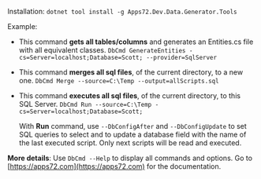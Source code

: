 ﻿Installation: 
`dotnet tool install -g Apps72.Dev.Data.Generator.Tools`

Example: 

- This command **gets all tables/columns** and generates an Entities.cs file with all equivalent classes.
`DbCmd GenerateEntities -cs=Server=localhost;Database=Scott; --provider=SqlServer`

- This command **merges all sql files**, of the current directory, to a new one.
`DbCmd Merge --source=C:\Temp --output=allScripts.sql`

- This command **executes all sql files**, of the current directory, to this SQL Server.
`DbCmd Run --source=C:\Temp -cs=Server=localhost;Database=Scott;`

  With **Run** command, use `--DbConfigAfter` and `--DbConfigUpdate` to set SQL queries to
  select and to update a database field with the name of the last executed script. 
  Only next scripts will be read and executed.

**More details**:
Use `DbCmd --Help` to display all commands and options.
Go to [https://apps72.com](https://apps72.com) for the documentation.
